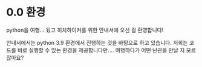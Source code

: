 # 0.0 환경

python을 여행... 됬고 히치하이커를 위한 안내서에 오신 걸 환영합니다!

안내서에서는 python 3.9 환경에서 진행하는 것을 바탕으로 하고 있습니다. 저희는 코드를 바로 실행할 수 있는 환경을 제공합니다만.... 여행하다가 어떤 난관을 만날 지 모르잖아요?
